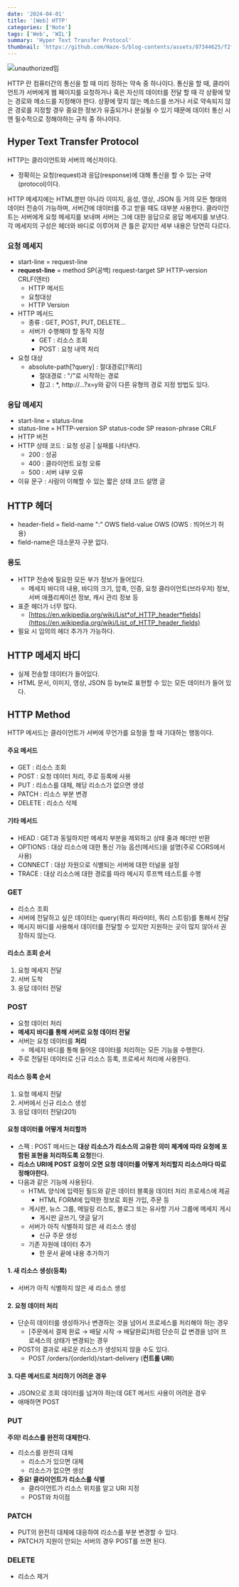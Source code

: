 ```yaml
---
date: '2024-04-01'
title: '[Web] HTTP'
categories: ['Note']
tags: ['Web', 'WIL']
summary: 'Hyper Text Transfer Protocol'
thumbnail: 'https://github.com/Haze-S/blog-contents/assets/87344625/f2fbae39-71a0-4e89-bf0e-67eba8a04372'
---
```


![unauthorized밈](https://github.com/Haze-S/blog-contents/assets/87344625/f2fbae39-71a0-4e89-bf0e-67eba8a04372)

HTTP 란 컴퓨터간의 통신을 할 때 미리 정하는 약속 중 하나이다. 통신을 할 때, 클라이언트가 서버에게 웹 페이지를 요청하거나 혹은 자신의 데이터를 전달 할 때 각 상황에 맞는 경로와 메소드를 지정해야 한다. 상황에 맞지 않는 메소드를 쓰거나 서로 약속되지 않은 경로를 지정할 경우 중요한 정보가 유출되거나 분실될 수 있기 때문에 데이터 통신 시엔 필수적으로 정해야하는 규칙 중 하나이다.

## Hyper Text Transfer Protocol

HTTP는 클라이언트와 서버의 메신저이다.

- 정확히는 요청(request)과 응답(response)에 대해 통신을 할 수 있는 규약(protocol)이다.

HTTP 메세지에는 HTML뿐만 아니라 이미지, 음성, 영상, JSON 등 거의 모든 형태의 데이터 전송이 가능하며, 서버간에 데이터를 주고 받을 때도 대부분 사용한다. 클라이언트는 서버에게 요청 메세지를 보내며 서버는 그에 대한 응답으로 응답 메세지를 보낸다. 각 메세지의 구성은 헤더와 바디로 이루어져 큰 틀은 같지만 세부 내용은 당연히 다르다.

### 요청 메세지

- start-line = request-line
- **request-line** = method SP(공백) request-target SP HTTP-version CRLF(엔터)
  - HTTP 메서드
  - 요청대상
  - HTTP Version
- HTTP 메서드
  - 종류 : GET, POST, PUT, DELETE...
  - 서버가 수행해야 할 동작 지정
    - GET : 리소스 조회
    - POST : 요청 내역 처리
- 요청 대상
  - absolute-path[?query] : 절대경로[?쿼리]
    - 절대경로 : "/"로 시작하는 경로
    - 참고 : \*, http://...?x=y와 같이 다른 유형의 경로 지정 방법도 있다.

### 응답 메세지

- start-line = status-line
- status-line = HTTP-version SP status-code SP reason-phrase CRLF
- HTTP 버전
- HTTP 상태 코드 : 요청 성공 | 실패를 나타낸다.
  - 200 : 성공
  - 400 : 클라이언트 요청 오류
  - 500 : 서버 내부 오류
- 이유 문구 : 사람이 이해할 수 있는 짧은 상태 코드 설명 글

## HTTP 헤더

- header-field = field-name ":" OWS field-value OWS (OWS : 띄어쓰기 허용)
- field-name은 대소문자 구분 없다.

### 용도

- HTTP 전송에 필요한 모든 부가 정보가 들어있다.
  - 메세지 바디의 내용, 바디의 크기, 압축, 인증, 요청 클라이언트(브라우저) 정보, 서버 애플리케이션 정보, 캐시 관리 정보 등
- 표준 헤더가 너무 많다.
  - [https://en.wikipedia.org/wiki/List*of_HTTP_header*ﬁelds](https://en.wikipedia.org/wiki/List_of_HTTP_header_fields)
- 필요 시 임의의 헤더 추가가 가능하다.

## HTTP 메세지 바디

- 실제 전송할 데이터가 들어있다.
- HTML 문서, 이미지, 영상, JSON 등 byte로 표현할 수 있는 모든 데이터가 들어 있다.

## HTTP Method

HTTP 메서드는 클라이언트가 서버에 무언가를 요청을 할 때 기대하는 행동이다.

#### 주요 메서드

- GET : 리소스 조회
- POST : 요청 데이터 처리, 주로 등록에 사용
- PUT : 리소스를 대체, 해당 리소스가 없으면 생성
- PATCH : 리소스 부분 변경
- DELETE : 리소스 삭제

#### 기타 메서드

- HEAD : GET과 동일하지만 메세지 부분을 제외하고 상태 줄과 헤더만 반환
- OPTIONS : 대상 리소스에 대한 통신 가능 옵션(메서드)을 설명(주로 CORS에서 사용)
- CONNECT : 대상 자원으로 식별되는 서버에 대한 터널을 설정
- TRACE : 대상 리소스에 대한 경로를 따라 메시지 루프백 테스트를 수행

### GET

- 리소스 조회
- 서버에 전달하고 싶은 데이터는 query(쿼리 파라미터, 쿼리 스트링)를 통해서 전달
- 메시지 바디를 사용해서 데이터를 전달할 수 있지만 지원하는 곳이 많지 않아서 권장하지 않는다.

#### 리소스 조회 순서

1. 요청 메세지 전달
2. 서버 도착
3. 응답 데이터 전달

### POST

- 요청 데이터 처리
- **메세지 바디를 통해 서버로 요청 데이터 전달**
- 서버는 요청 데이터를 **처리**
  - 메세지 바디를 통해 들어온 데이터를 처리하는 모든 기능을 수행한다.
- 주로 전달된 데이터로 신규 리소스 등록, 프로세서 처리에 사용한다.

#### 리소스 등록 순서

1. 요청 메세지 전달
2. 서버에서 신규 리소스 생성
3. 응답 데이터 전달(201)

#### 요청 데이터를 어떻게 처리할까

- 스펙 : POST 메서드는 **대상 리소스가 리소스의 고유한 의미 체계에 따라 요청에 포함된 표현을 처리하도록 요청**한다.
- **리소스 URI에 POST 요청이 오면 요청 데이터를 어떻게 처리할지 리소스마다 따로 정해야한다.**
- 다음과 같은 기능에 사용된다.
  - HTML 양식에 입력된 필드와 같은 데이터 블록을 데이터 처리 프로세스에 제공
    - HTML FORM에 입력한 정보로 회원 가입, 주문 등
  - 게시판, 뉴스 그룹, 메일링 리스트, 블로그 또는 유사항 기사 그룹에 메세지 게시
    - 게시판 글쓰기, 댓글 달기
  - 서버가 아직 식별하지 않은 새 리소스 생성
    - 신규 주문 생성
  - 기존 자원에 데이터 추가
    - 한 문서 끝에 내용 추가하기

#### 1. 새 리소스 생성(등록)

- 서버가 아직 식별하지 않은 새 리소스 생성

#### 2. 요청 데이터 처리

- 단순히 데이터를 생성하거나 변경하는 것을 넘어서 프로세스를 처리해야 하는 경우
  - [주문에서 결제 완료 → 배달 시작 → 배달완료]처럼 단순히 값 변경을 넘어 프로세스의 상태가 변경되는 경우
- POST의 결과로 새로운 리소스가 생성되지 않을 수도 있다.
  - POST /orders/{orderld}/start-delivery (**컨트롤 URI**)

#### 3. 다른 메서드로 처리하기 어려운 경우

- JSON으로 조회 데이터를 넘겨야 하는데 GET 메서드 사용이 어려운 경우
- 애매하면 POST

### PUT

**주의! 리소스를 완전히 대체한다.**

- 리소스를 완전히 대체
  - 리소스가 있으면 대체
  - 리소스가 없으면 생성
- **중요! 클라이언트가 리소스를 식별**
  - 클라이언트가 리소스 위치를 알고 URI 지정
  - POST와 차이점

### PATCH

- PUT의 완전히 대체에 대응하여 리소스를 부분 변경할 수 있다.
- PATCH가 지원이 안되는 서버의 경우 POST를 쓰면 된다.

### DELETE

- 리소스 제거
